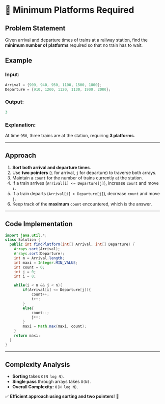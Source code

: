 # 🚉 **Minimum Platforms Required**

## **Problem Statement**
Given arrival and departure times of trains at a railway station, find the **minimum number of platforms** required so that no train has to wait.

## **Example**
### **Input:**
```java
Arrival = {900, 940, 950, 1100, 1500, 1800};
Departure = {910, 1200, 1120, 1130, 1900, 2000};
```

### **Output:**
```java
3
```

### **Explanation:**
At time `950`, three trains are at the station, requiring **3 platforms**.

---

## **Approach**
1. **Sort both arrival and departure times**.
2. Use **two pointers** (`i` for arrival, `j` for departure) to traverse both arrays.
3. Maintain a `count` for the number of trains currently at the station.
4. If a train arrives (`Arrival[i] <= Departure[j]`), increase `count` and move `i`.
5. If a train departs (`Arrival[i] > Departure[j]`), decrease `count` and move `j`.
6. Keep track of the **maximum** `count` encountered, which is the answer.

---

## **Code Implementation**
```java
import java.util.*;
class Solution {
  public int findPlatform(int[] Arrival, int[] Departure) {
    Arrays.sort(Arrival);
    Arrays.sort(Departure);
    int n = Arrival.length;
    int maxi = Integer.MIN_VALUE;
    int count = 0;
    int j = 0;
    int i = 0;

    while(i < n && j < n){
        if(Arrival[i] <= Departure[j]){
            count++;
            i++;
        }
        else{
            count--;
            j++;
        }
        maxi = Math.max(maxi, count);
    }
    return maxi;
  }
}
```

---

## **Complexity Analysis**
- **Sorting** takes `O(N log N)`.
- **Single pass** through arrays takes `O(N)`.
- **Overall Complexity:** `O(N log N)`.

✅ **Efficient approach using sorting and two pointers!** 🚀


